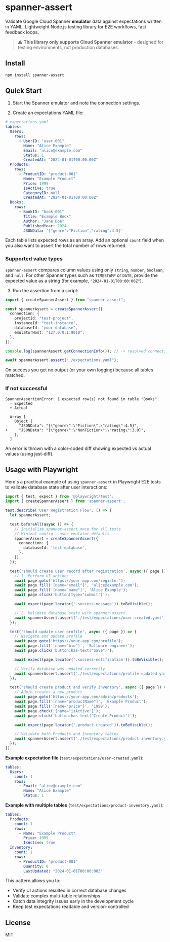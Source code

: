 # spanner-assert

Validate Google Cloud Spanner **emulator** data against expectations written in YAML. Lightweight Node.js testing library for E2E workflows, fast feedback loops.

> ⚠️ **This library only supports Cloud Spanner emulator** - designed for testing environments, not production databases.

## Install

```bash
npm install spanner-assert
```

## Quick Start

1. Start the Spanner emulator and note the connection settings.

2. Create an expectations YAML file:

```yaml
# expectations.yaml
tables:
  Users:
    rows:
      - UserID: "user-001"
        Name: "Alice Example"
        Email: "alice@example.com"
        Status: 1
        CreatedAt: "2024-01-01T00:00:00Z"
  Products:
    rows:
      - ProductID: "product-001"
        Name: "Example Product"
        Price: 1999
        IsActive: true
        CategoryID: null
        CreatedAt: "2024-01-01T00:00:00Z"
  Books:
    rows:
      - BookID: "book-001"
        Title: "Example Book"
        Author: "Jane Doe"
        PublishedYear: 2024
        JSONData: '{"genre":"Fiction","rating":4.5}'
```

Each table lists expected rows as an array. Add an optional `count` field when you also want to assert the total number of rows returned.

### Supported value types

`spanner-assert` compares column values using only `string`, `number`, `boolean`, and `null`. For other Spanner types such as `TIMESTAMP` or `DATE`, provide the expected value as a string (for example, `"2024-01-01T00:00:00Z"`).

3. Run the assertion from a script:

```ts
import { createSpannerAssert } from "spanner-assert";

const spannerAssert = createSpannerAssert({
  connection: {
    projectId: "test-project",    
    instanceId: "test-instance",    
    databaseId: "your-database",
    emulatorHost: "127.0.0.1:9010",
  },
});

console.log(spannerAssert.getConnectionInfo()); // -> resolved connection settings

await spannerAssert.assert("./expectations.yaml");
```

On success you get no output (or your own logging) because all tables matched.

### If not successful

```text
SpannerAssertionError: 1 expected row(s) not found in table "Books".
  - Expected
  + Actual

  Array [
    Object {
-     "JSONData": "{\"genre\":\"Fiction\",\"rating\":4.5}",
+     "JSONData": "{\"genre\":\"NonFiction\",\"rating\":3.0}",
    },
  ]
```

An error is thrown with a color-coded diff showing expected vs actual values (using jest-diff).

## Usage with Playwright

Here's a practical example of using `spanner-assert` in Playwright E2E tests to validate database state after user interactions:

```ts
import { test, expect } from '@playwright/test';
import { createSpannerAssert } from 'spanner-assert';

test.describe('User Registration Flow', () => {
  let spannerAssert;

  test.beforeAll(async () => {
    // Initialize spanner-assert once for all tests
    // Minimal config - uses emulator defaults
    spannerAssert = createSpannerAssert({
      connection: {
        databaseId: 'test-database',
      },
    });
  });

  test('should create user record after registration', async ({ page }) => {
    // 1. Perform UI actions
    await page.goto('https://your-app.com/register');
    await page.fill('[name="email"]', 'alice@example.com');
    await page.fill('[name="name"]', 'Alice Example');
    await page.click('button[type="submit"]');

    await expect(page.locator('.success-message')).toBeVisible();

    // 2. Validate database state with spanner-assert
    await spannerAssert.assert('./test/expectations/user-created.yaml');
  });

  test('should update user profile', async ({ page }) => {
    // Navigate and update profile
    await page.goto('https://your-app.com/profile');
    await page.fill('[name="bio"]', 'Software engineer');
    await page.click('button:has-text("Save")');

    await expect(page.locator('.success-notification')).toBeVisible();

    // Verify database was updated correctly
    await spannerAssert.assert('./test/expectations/profile-updated.yaml');
  });

  test('should create product and verify inventory', async ({ page }) => {
    // Admin creates a new product
    await page.goto('https://your-app.com/admin/products');
    await page.fill('[name="productName"]', 'Example Product');
    await page.fill('[name="price"]', '1999');
    await page.check('[name="isActive"]');
    await page.click('button:has-text("Create Product")');

    await expect(page.locator('.product-created')).toBeVisible();

    // Validate both Products and Inventory tables
    await spannerAssert.assert('./test/expectations/product-inventory.yaml');
  });
});
```

**Example expectation file** (`test/expectations/user-created.yaml`):

```yaml
tables:
  Users:
    count: 1
    rows:
      - Email: "alice@example.com"
        Name: "Alice Example"
        Status: 1
```

**Example with multiple tables** (`test/expectations/product-inventory.yaml`):

```yaml
tables:
  Products:
    count: 1
    rows:
      - Name: "Example Product"
        Price: 1999
        IsActive: true
  Inventory:
    count: 1
    rows:
      - ProductID: "product-001"
        Quantity: 0
        LastUpdated: "2024-01-01T00:00:00Z"
```

This pattern allows you to:
- Verify UI actions resulted in correct database changes
- Validate complex multi-table relationships
- Catch data integrity issues early in the development cycle
- Keep test expectations readable and version-controlled

## License

MIT
